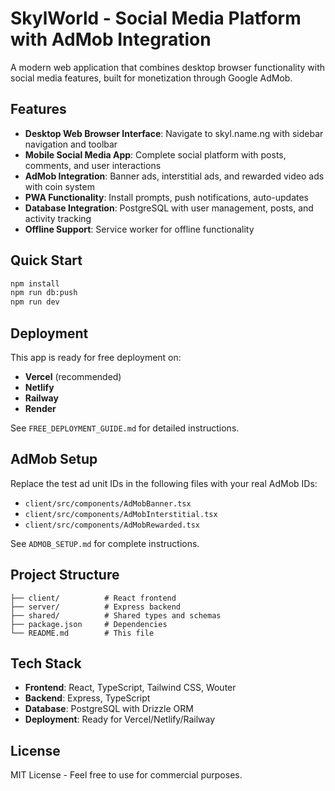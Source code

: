 # SkylWorld - Social Media Platform with AdMob Integration

A modern web application that combines desktop browser functionality with social media features, built for monetization through Google AdMob.

## Features

- **Desktop Web Browser Interface**: Navigate to skyl.name.ng with sidebar navigation and toolbar
- **Mobile Social Media App**: Complete social platform with posts, comments, and user interactions
- **AdMob Integration**: Banner ads, interstitial ads, and rewarded video ads with coin system
- **PWA Functionality**: Install prompts, push notifications, auto-updates
- **Database Integration**: PostgreSQL with user management, posts, and activity tracking
- **Offline Support**: Service worker for offline functionality

## Quick Start

```bash
npm install
npm run db:push
npm run dev
```

## Deployment

This app is ready for free deployment on:
- **Vercel** (recommended)
- **Netlify** 
- **Railway**
- **Render**

See `FREE_DEPLOYMENT_GUIDE.md` for detailed instructions.

## AdMob Setup

Replace the test ad unit IDs in the following files with your real AdMob IDs:
- `client/src/components/AdMobBanner.tsx`
- `client/src/components/AdMobInterstitial.tsx`
- `client/src/components/AdMobRewarded.tsx`

See `ADMOB_SETUP.md` for complete instructions.

## Project Structure

```
├── client/          # React frontend
├── server/          # Express backend
├── shared/          # Shared types and schemas
├── package.json     # Dependencies
└── README.md        # This file
```

## Tech Stack

- **Frontend**: React, TypeScript, Tailwind CSS, Wouter
- **Backend**: Express, TypeScript
- **Database**: PostgreSQL with Drizzle ORM
- **Deployment**: Ready for Vercel/Netlify/Railway

## License

MIT License - Feel free to use for commercial purposes.